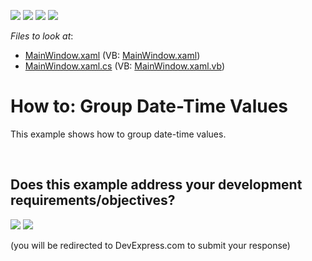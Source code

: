 <!-- default badges list -->
![](https://img.shields.io/endpoint?url=https://codecentral.devexpress.com/api/v1/VersionRange/128578693/21.1.5%2B)
[![](https://img.shields.io/badge/Open_in_DevExpress_Support_Center-FF7200?style=flat-square&logo=DevExpress&logoColor=white)](https://supportcenter.devexpress.com/ticket/details/E2131)
[![](https://img.shields.io/badge/📖_How_to_use_DevExpress_Examples-e9f6fc?style=flat-square)](https://docs.devexpress.com/GeneralInformation/403183)
[![](https://img.shields.io/badge/💬_Leave_Feedback-feecdd?style=flat-square)](#does-this-example-address-your-development-requirementsobjectives)
<!-- default badges end -->
<!-- default file list -->
*Files to look at*:

* [MainWindow.xaml](./CS/HowToGroupDateTime/MainWindow.xaml) (VB: [MainWindow.xaml](./VB/HowToGroupDateTime/MainWindow.xaml))
* [MainWindow.xaml.cs](./CS/HowToGroupDateTime/MainWindow.xaml.cs) (VB: [MainWindow.xaml.vb](./VB/HowToGroupDateTime/MainWindow.xaml.vb))
<!-- default file list end -->
# How to: Group Date-Time Values


<p>This example shows how to group date-time values.</p>

<br/>


<!-- feedback -->
## Does this example address your development requirements/objectives?

[<img src="https://www.devexpress.com/support/examples/i/yes-button.svg"/>](https://www.devexpress.com/support/examples/survey.xml?utm_source=github&utm_campaign=wpf-pivot-grid-group-date-time-values&~~~was_helpful=yes) [<img src="https://www.devexpress.com/support/examples/i/no-button.svg"/>](https://www.devexpress.com/support/examples/survey.xml?utm_source=github&utm_campaign=wpf-pivot-grid-group-date-time-values&~~~was_helpful=no)

(you will be redirected to DevExpress.com to submit your response)
<!-- feedback end -->
